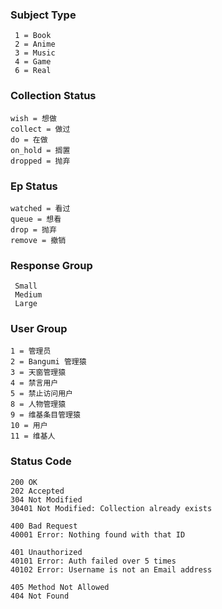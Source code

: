 ### Subject Type
     1 = Book
     2 = Anime
     3 = Music
     4 = Game
     6 = Real

### Collection Status
    wish = 想做
    collect = 做过
    do = 在做
    on_hold = 搁置
    dropped = 抛弃

### Ep Status
    watched = 看过
    queue = 想看
    drop = 抛弃
    remove = 撤销

### Response Group
     Small
     Medium
     Large

### User Group
    1 = 管理员
    2 = Bangumi 管理猿
    3 = 天窗管理猿
    4 = 禁言用户
    5 = 禁止访问用户
    8 = 人物管理猿
    9 = 维基条目管理猿
    10 = 用户
    11 = 维基人

### Status Code
    200 OK
    202 Accepted
    304 Not Modified
    30401 Not Modified: Collection already exists

    400 Bad Request
    40001 Error: Nothing found with that ID

    401 Unauthorized
    40101 Error: Auth failed over 5 times
    40102 Error: Username is not an Email address

    405 Method Not Allowed
    404 Not Found
